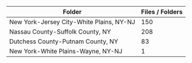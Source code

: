 | Folder                                   |   Files / Folders |
|------------------------------------------|-------------------|
| New York-Jersey City-White Plains, NY-NJ |               150 |
| Nassau County-Suffolk County, NY         |               208 |
| Dutchess County-Putnam County, NY        |                83 |
| New York-White Plains-Wayne, NY-NJ       |                 1 |